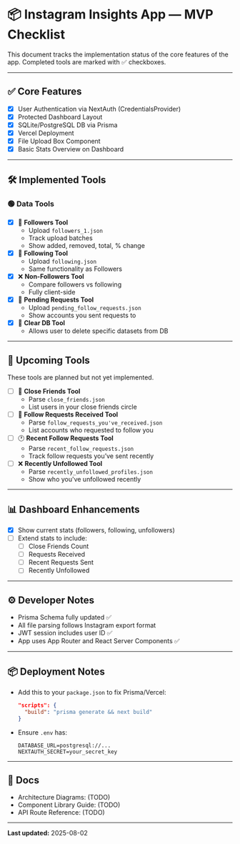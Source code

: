 # 📦 Instagram Insights App — MVP Checklist

This document tracks the implementation status of the core features of the app. Completed tools are marked with ✅ checkboxes.

---

## ✅ Core Features

- [x] User Authentication via NextAuth (CredentialsProvider)
- [x] Protected Dashboard Layout
- [x] SQLite/PostgreSQL DB via Prisma
- [x] Vercel Deployment
- [x] File Upload Box Component
- [x] Basic Stats Overview on Dashboard

---

## 🛠️ Implemented Tools

### 🟢 Data Tools

- [x] 👥 **Followers Tool**
  - Upload `followers_1.json`
  - Track upload batches
  - Show added, removed, total, % change
- [x] 👣 **Following Tool**
  - Upload `following.json`
  - Same functionality as Followers
- [x] ❌ **Non-Followers Tool**
  - Compare followers vs following
  - Fully client-side
- [x] 📩 **Pending Requests Tool**
  - Upload `pending_follow_requests.json`
  - Show accounts you sent requests to
- [x] 🧹 **Clear DB Tool**
  - Allows user to delete specific datasets from DB

---

## 🧪 Upcoming Tools

These tools are planned but not yet implemented.

- [ ] 🧠 **Close Friends Tool**
  - Parse `close_friends.json`
  - List users in your close friends circle
- [ ] 🤝 **Follow Requests Received Tool**
  - Parse `follow_requests_you've_received.json`
  - List accounts who requested to follow you
- [ ] 🕐 **Recent Follow Requests Tool**
  - Parse `recent_follow_requests.json`
  - Track follow requests you’ve sent recently
- [ ] ❌ **Recently Unfollowed Tool**
  - Parse `recently_unfollowed_profiles.json`
  - Show who you've unfollowed recently

---

## 📊 Dashboard Enhancements

- [x] Show current stats (followers, following, unfollowers)
- [ ] Extend stats to include:
  - [ ] Close Friends Count
  - [ ] Requests Received
  - [ ] Recent Requests Sent
  - [ ] Recently Unfollowed

---

## ⚙️ Developer Notes

- Prisma Schema fully updated ✅
- All file parsing follows Instagram export format
- JWT session includes user ID ✅
- App uses App Router and React Server Components ✅

---

## 📦 Deployment Notes

- Add this to your `package.json` to fix Prisma/Vercel:
  ```json
  "scripts": {
    "build": "prisma generate && next build"
  }
  ```
- Ensure `.env` has:
  ```env
  DATABASE_URL=postgresql://...
  NEXTAUTH_SECRET=your_secret_key
  ```

---

## 📝 Docs

- Architecture Diagrams: (TODO)
- Component Library Guide: (TODO)
- API Route Reference: (TODO)

---

**Last updated:** 2025-08-02
